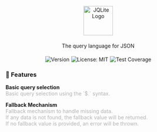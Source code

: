 <div style="text-align: center;display: flex;justify-content: center;align-items: center;flex-direction: column;margin: 20px;">
  <img src="/logo.svg" alt="JQLite Logo" width="80" height="80" style="margin: 20px;">
  <span>The query language for JSON</span>
</div>

<p align="center" style="display: flex;justify-content: center;align-items: center;flex-direction: row;gap:5px;">
  <img src="https://img.shields.io/badge/version-0.0.1-green?style=flat-square" alt="Version" />
  <img src="https://img.shields.io/badge/License-MIT-blue.svg?style=flat-square" alt="License: MIT">
  <img src="https://img.shields.io/codecov/c/github/Jay-Karia/jqlite?style=flat-square"alt="Test Coverage">
</p>

### 🌟 Features

<p>
  <b>Basic query selection</b><br>
  <span style="color:rgb(178, 178, 178)">Basic query selection using the `$.` syntax.</span>
</p>
<p>
  <b>Fallback Mechanism</b><br>
  <span style="color:rgb(178, 178, 178)">Fallback mechanism to handle missing data.<br>
  If any data is not found, the fallback value will be returned.<br>
  If no fallback value is provided, an error will be thrown.<br></span>
</p>
